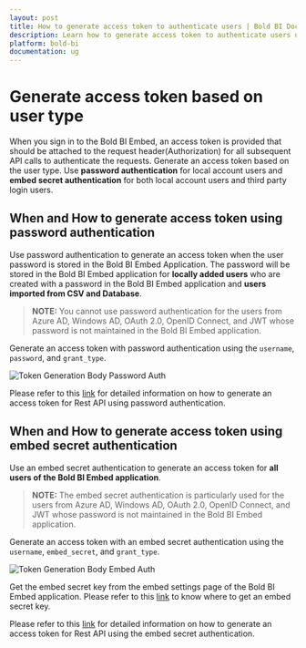 ```yaml
---
layout: post
title: How to generate access token to authenticate users | Bold BI Docs
description: Learn how to generate access token to authenticate users using password authentication and embed secret authentication in Bold BI embedded application.
platform: bold-bi
documentation: ug
---
```

# Generate access token based on user type
When you sign in to the Bold BI Embed, an access token is provided that should be attached to the request header(Authorization) for all subsequent API calls to authenticate the requests. Generate an access token based on the user type. Use <b>password authentication</b> for local account users and <b>embed secret authentication</b> for both local account users and third party login users.

## When and How to generate access token using password authentication
Use password authentication to generate an access token when the user password is stored in the Bold BI Embed Application. The password will be stored in the Bold BI Embed application for <b>locally added users</b> who are created with a password in the Bold BI Embed application and <b>users imported from CSV and Database</b>.

> **NOTE:** You cannot use password authentication for the users from Azure AD, Windows AD, OAuth 2.0, OpenID Connect, and JWT whose password is not maintained in the Bold BI Embed application.

Generate an access token with password authentication using the `username`, `password`, and `grant_type`.

![Token Generation Body Password Auth](/bold-bi-docs/static/assets/embedded/faq/images/access-token-body-pwd.png)

Please refer to this [link](https://help.boldbi.com/embedded-bi/rest-api-reference/v4.0/api-reference/#tag/Password-Authentication) for detailed information on how to generate an access token for Rest API using password authentication.


## When and How to generate access token using embed secret authentication
Use an embed secret authentication to generate an access token for <b>all users of the Bold BI Embed application</b>.

> **NOTE:** The embed secret authentication is particularly used for the users from Azure AD, Windows AD, OAuth 2.0, OpenID Connect, and JWT whose password is not maintained in the Bold BI Embed application.

Generate an access token with an embed secret authentication using the `username`, `embed_secret`, and `grant_type`.

![Token Generation Body Embed Auth](/bold-bi-docs/static/assets/embedded/faq/images/access-token-body-embed.png)

Get the embed secret key from the embed settings page of the Bold BI Embed application. Please refer to this [link](/embedded-bi/site-administration/embed-settings/#get-embed-secret-code) to know where to get an embed secret key.

Please refer to this [link](https://help.boldbi.com/embedded-bi/rest-api-reference/v4.0/api-reference/#tag/Embed-Secret-Authentication) for detailed information on how to generate an access token for Rest API using the embed secret authentication.
